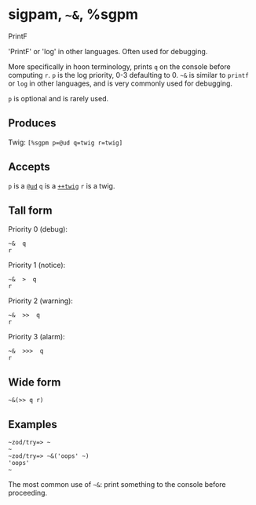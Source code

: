 sigpam, `~&`, %sgpm
============================

PrintF

'PrintF' or 'log' in other languages. Often used for debugging.

More specifically in hoon terminology, prints `q` on the console
before computing `r`. `p` is the log priority, 0-3 defaulting to 0. `~&`
is similar to `printf` or `log` in other languages, and is very commonly
used for debugging.

`p` is optional and is rarely used.

Produces
--------

Twig: `[%sgpm p=@ud q=twig r=twig]`

Accepts
-------

`p` is a [`@ud`]() `q` is a [`++twig`]() `r` is a twig.

Tall form
---------

Priority 0 (debug):

    ~&  q
    r

Priority 1 (notice):

    ~&  >  q
    r

Priority 2 (warning):

    ~&  >>  q
    r

Priority 3 (alarm):

    ~&  >>>  q
    r

Wide form
---------

    ~&(>> q r)

Examples
--------

    ~zod/try=> ~
    ~
    ~zod/try=> ~&('oops' ~)
    'oops'
    ~

The most common use of `~&`: print something to the console before
proceeding.
